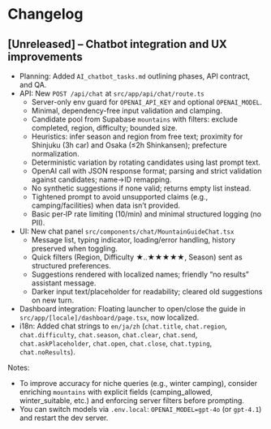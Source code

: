 # Changelog

## [Unreleased] – Chatbot integration and UX improvements

- Planning: Added `AI_chatbot_tasks.md` outlining phases, API contract, and QA.
- API: New `POST /api/chat` at `src/app/api/chat/route.ts`
  - Server-only env guard for `OPENAI_API_KEY` and optional `OPENAI_MODEL`.
  - Minimal, dependency-free input validation and clamping.
  - Candidate pool from Supabase `mountains` with filters: exclude completed, region, difficulty; bounded size.
  - Heuristics: infer season and region from free text; proximity for Shinjuku (3h car) and Osaka (≤2h Shinkansen); prefecture normalization.
  - Deterministic variation by rotating candidates using last prompt text.
  - OpenAI call with JSON response format; parsing and strict validation against candidates; name→ID remapping.
  - No synthetic suggestions if none valid; returns empty list instead.
  - Tightened prompt to avoid unsupported claims (e.g., camping/facilities) when data isn’t provided.
  - Basic per‑IP rate limiting (10/min) and minimal structured logging (no PII).
- UI: New chat panel `src/components/chat/MountainGuideChat.tsx`
  - Message list, typing indicator, loading/error handling, history preserved when toggling.
  - Quick filters (Region, Difficulty ★..★★★★★, Season) sent as structured preferences.
  - Suggestions rendered with localized names; friendly “no results” assistant message.
  - Darker input text/placeholder for readability; cleared old suggestions on new turn.
- Dashboard integration: Floating launcher to open/close the guide in `src/app/[locale]/dashboard/page.tsx`, now localized.
- i18n: Added chat strings to `en/ja/zh` (`chat.title`, `chat.region`, `chat.difficulty`, `chat.season`, `chat.clear`, `chat.send`, `chat.askPlaceholder`, `chat.open`, `chat.close`, `chat.typing`, `chat.noResults`).

Notes:
- To improve accuracy for niche queries (e.g., winter camping), consider enriching `mountains` with explicit fields (camping_allowed, winter_suitable, etc.) and enforcing server filters before prompting.
- You can switch models via `.env.local`: `OPENAI_MODEL=gpt-4o` (or `gpt-4.1`) and restart the dev server.
